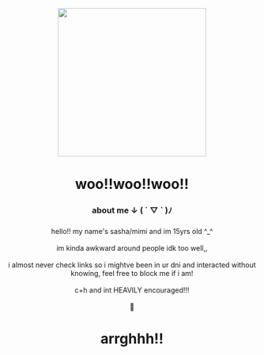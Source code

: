 <div align="center">
  <img height="300" src="https://static.wikia.nocookie.net/okegom/images/e/ec/PB14Gif.gif/revision/latest/scale-to-width-down/250?cb=20220122113542"  />
</div>

###

<h1 align="center">woo!!woo!!woo!!</h1>

###

<h3 align="center">about me ↓ ( ´ ▽ ` )ﾉ</h3>

###

<p align="center">hello!! my name's sasha/mimi and im 15yrs old ^_^<br><br> im kinda awkward around people idk too well,,<br><br> i almost never check links so i mightve been in ur dni and interacted without knowing, feel free to block me if i am!<br><br> c+h and int HEAVILY encouraged!!!<br><br> 🍏</p>

###

<h1 align="center">arrghhh!!</h1>
